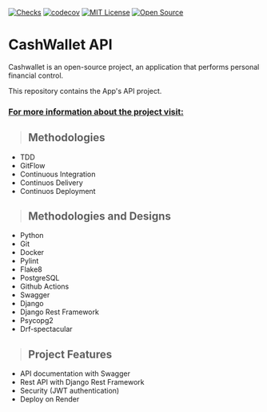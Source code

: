 [![Checks](https://github.com/luisgs7/cashwallet-api/actions/workflows/checks.yml/badge.svg)](https://github.com/luisgs7/cashwallet-api/actions/workflows/checks.yml)
[![codecov](https://codecov.io/gh/luisgs7/cashwallet-api/branch/main/graph/badge.svg?token=MMOE41M9XB)](https://codecov.io/gh/luisgs7/cashwallet-api)
[![MIT License](https://img.shields.io/badge/License-MIT-yellow.svg)](https://opensource.org/licenses/)
[![Open Source](https://badges.frapsoft.com/os/v1/open-source.svg?v=103)](https://opensource.org/)


# **CashWallet API**
Cashwallet is an open-source project, an application that performs personal financial control.

This repository contains the App's API project.

### [**For more information about the project visit:**](https://iadevlab.com/post/6)

> ## Methodologies

* TDD
* GitFlow
* Continuous Integration
* Continuos Delivery
* Continuos Deployment

> ## Methodologies and Designs

* Python
* Git
* Docker
* Pylint
* Flake8
* PostgreSQL
* Github Actions
* Swagger
* Django
* Django Rest Framework
* Psycopg2
* Drf-spectacular

> ## Project Features 

* API documentation with Swagger
* Rest API with Django Rest Framework
* Security (JWT authentication)
* Deploy on Render
